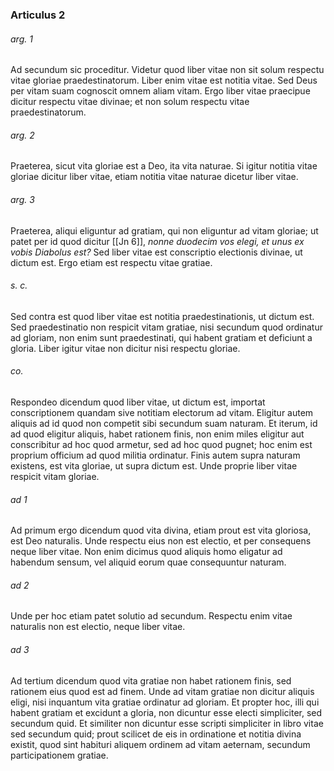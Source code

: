 ### Articulus 2

###### arg. 1
Ad secundum sic proceditur. Videtur quod liber vitae non sit solum respectu vitae gloriae praedestinatorum. Liber enim vitae est notitia vitae. Sed Deus per vitam suam cognoscit omnem aliam vitam. Ergo liber vitae praecipue dicitur respectu vitae divinae; et non solum respectu vitae praedestinatorum.

###### arg. 2
Praeterea, sicut vita gloriae est a Deo, ita vita naturae. Si igitur notitia vitae gloriae dicitur liber vitae, etiam notitia vitae naturae dicetur liber vitae.

###### arg. 3
Praeterea, aliqui eliguntur ad gratiam, qui non eliguntur ad vitam gloriae; ut patet per id quod dicitur [[Jn 6]], *nonne duodecim vos elegi, et unus ex vobis Diabolus est?* Sed liber vitae est conscriptio electionis divinae, ut dictum est. Ergo etiam est respectu vitae gratiae.

###### s. c.
Sed contra est quod liber vitae est notitia praedestinationis, ut dictum est. Sed praedestinatio non respicit vitam gratiae, nisi secundum quod ordinatur ad gloriam, non enim sunt praedestinati, qui habent gratiam et deficiunt a gloria. Liber igitur vitae non dicitur nisi respectu gloriae.

###### co.
Respondeo dicendum quod liber vitae, ut dictum est, importat conscriptionem quandam sive notitiam electorum ad vitam. Eligitur autem aliquis ad id quod non competit sibi secundum suam naturam. Et iterum, id ad quod eligitur aliquis, habet rationem finis, non enim miles eligitur aut conscribitur ad hoc quod armetur, sed ad hoc quod pugnet; hoc enim est proprium officium ad quod militia ordinatur. Finis autem supra naturam existens, est vita gloriae, ut supra dictum est. Unde proprie liber vitae respicit vitam gloriae.

###### ad 1
Ad primum ergo dicendum quod vita divina, etiam prout est vita gloriosa, est Deo naturalis. Unde respectu eius non est electio, et per consequens neque liber vitae. Non enim dicimus quod aliquis homo eligatur ad habendum sensum, vel aliquid eorum quae consequuntur naturam.

###### ad 2
Unde per hoc etiam patet solutio ad secundum. Respectu enim vitae naturalis non est electio, neque liber vitae.

###### ad 3
Ad tertium dicendum quod vita gratiae non habet rationem finis, sed rationem eius quod est ad finem. Unde ad vitam gratiae non dicitur aliquis eligi, nisi inquantum vita gratiae ordinatur ad gloriam. Et propter hoc, illi qui habent gratiam et excidunt a gloria, non dicuntur esse electi simpliciter, sed secundum quid. Et similiter non dicuntur esse scripti simpliciter in libro vitae sed secundum quid; prout scilicet de eis in ordinatione et notitia divina existit, quod sint habituri aliquem ordinem ad vitam aeternam, secundum participationem gratiae.

